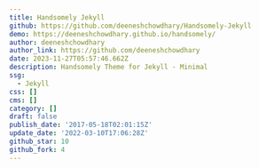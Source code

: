 ```yaml
---
title: Handsomely Jekyll
github: https://github.com/deeneshchowdhary/Handsomely-Jekyll
demo: https://deeneshchowdhary.github.io/handsomely/
author: deeneshchowdhary
author_link: https://github.com/deeneshchowdhary
date: 2023-11-27T05:57:46.662Z
description: Handsomely Theme for Jekyll - Minimal
ssg:
  - Jekyll
css: []
cms: []
category: []
draft: false
publish_date: '2017-05-18T02:01:15Z'
update_date: '2022-03-10T17:06:28Z'
github_star: 10
github_fork: 4
---
```

